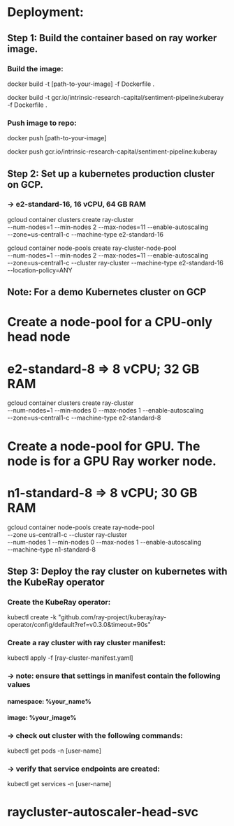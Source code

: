 
# Deployment: 

## Step 1: Build the container based on ray worker image.
### Build the image:

docker build -t [path-to-your-image] -f Dockerfile .

docker build -t gcr.io/intrinsic-research-capital/sentiment-pipeline:kuberay -f Dockerfile .

### Push image to repo: 

docker push [path-to-your-image]

docker push gcr.io/intrinsic-research-capital/sentiment-pipeline:kuberay

## Step 2: Set up a kubernetes production cluster on GCP. 
### -> e2-standard-16, 16 vCPU, 64 GB RAM

gcloud container clusters create ray-cluster \
    --num-nodes=1 --min-nodes 2 --max-nodes=11 --enable-autoscaling \
    --zone=us-central1-c --machine-type e2-standard-16

 
gcloud container node-pools create ray-cluster-node-pool \
    --num-nodes=1 --min-nodes 2 --max-nodes=11 --enable-autoscaling \
    --zone=us-central1-c --cluster ray-cluster --machine-type e2-standard-16 \
    --location-policy=ANY

## Note: For a demo Kubernetes cluster on GCP
# Create a node-pool for a CPU-only head node
# e2-standard-8 => 8 vCPU; 32 GB RAM
gcloud container clusters create ray-cluster \
    --num-nodes=1 --min-nodes 0 --max-nodes 1 --enable-autoscaling \
    --zone=us-central1-c --machine-type e2-standard-8

# Create a node-pool for GPU. The node is for a GPU Ray worker node.
# n1-standard-8 => 8 vCPU; 30 GB RAM
gcloud container node-pools create ray-node-pool \
  --zone us-central1-c --cluster ray-cluster \
  --num-nodes 1 --min-nodes 0 --max-nodes 1 --enable-autoscaling \
  --machine-type n1-standard-8

## Step 3:  Deploy the ray cluster on kubernetes with the KubeRay operator
### Create the KubeRay operator:

kubectl create -k "github.com/ray-project/kuberay/ray-operator/config/default?ref=v0.3.0&timeout=90s"

### Create a ray cluster with ray cluster manifest:

kubectl apply -f [ray-cluster-manifest.yaml]

### -> note: ensure that settings in manifest contain the following values
#### namespace: %your_name%
#### image:  %your_image%

### -> check out cluster with the following commands:

kubectl get pods -n [user-name]

### -> verify that service endpoints are created: 

kubectl get services -n [user-name]


# raycluster-autoscaler-head-svc 



